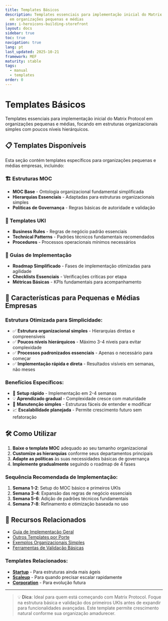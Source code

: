 ```yaml
---
title: Templates Básicos
description: Templates essenciais para implementação inicial do Matrix Protocol
  em organizações pequenas e médias
icon: i-heroicons-building-storefront
layout: docs
sidebar: true
toc: true
navigation: true
lang: pt
last_updated: 2025-10-21
framework: MEF
maturity: stable
tags:
  - manual
  - templates
order: 0
---
```

# Templates Básicos

Templates essenciais para implementação inicial do Matrix Protocol em organizações pequenas e médias, focando em estruturas organizacionais simples com poucos níveis hierárquicos.

## 📋 Templates Disponíveis

Esta seção contém templates específicos para organizações pequenas e médias empresas, incluindo:

### 🏗️ Estruturas MOC
- **MOC Base** - Ontologia organizacional fundamental simplificada
- **Hierarquias Essenciais** - Adaptadas para estruturas organizacionais simples
- **Políticas de Governança** - Regras básicas de autoridade e validação

### 📝 Templates UKI
- **Business Rules** - Regras de negócio padrão essenciais
- **Technical Patterns** - Padrões técnicos fundamentais recomendados  
- **Procedures** - Processos operacionais mínimos necessários

### 🚀 Guias de Implementação
- **Roadmap Simplificado** - Fases de implementação otimizadas para agilidade
- **Checklists Essenciais** - Verificações críticas por etapa
- **Métricas Básicas** - KPIs fundamentais para acompanhamento

## 🎯 Características para Pequenas e Médias Empresas

### Estrutura Otimizada para Simplicidade:
- ✅ **Estrutura organizacional simples** - Hierarquias diretas e compreensíveis
- ✅ **Poucos níveis hierárquicos** - Máximo 3-4 níveis para evitar complexidade
- ✅ **Processos padronizados essenciais** - Apenas o necessário para começar
- ✅ **Implementação rápida e direta** - Resultados visíveis em semanas, não meses

### Benefícios Específicos:
- 🚀 **Setup rápido** - Implementação em 2-4 semanas
- 💡 **Aprendizado gradual** - Complexidade cresce com maturidade
- 🔧 **Manutenção simples** - Estruturas fáceis de entender e modificar
- 📈 **Escalabilidade planejada** - Permite crescimento futuro sem refatoração

## 🛠️ Como Utilizar

1. **Baixe o template MOC** adequado ao seu tamanho organizacional
2. **Customize as hierarquias** conforme seus departamentos principais
3. **Adapte as políticas** às suas necessidades básicas de governança
4. **Implemente gradualmente** seguindo o roadmap de 4 fases

### Sequência Recomendada de Implementação:
1. **Semana 1-2**: Setup do MOC básico e primeiros UKIs
2. **Semana 3-4**: Expansão das regras de negócio essenciais
3. **Semana 5-6**: Adição de padrões técnicos fundamentais
4. **Semana 7-8**: Refinamento e otimização baseada no uso

## 📖 Recursos Relacionados

- [Guia de Implementação Geral](../../index.md)
- [Outros Templates por Porte](../index.md)
- [Exemplos Organizacionais Simples](../../../examples)
- [Ferramentas de Validação Básicas](../../tools)

### Templates Relacionados:
- **[Startup](../startup)** - Para estruturas ainda mais ágeis
- **[Scaleup](../scaleup)** - Para quando precisar escalar rapidamente
- **[Corporation](../corporation)** - Para evolução futura

---

> 💡 **Dica**: Ideal para quem está começando com Matrix Protocol. Foque na estrutura básica e validação dos primeiros UKIs antes de expandir para funcionalidades avançadas. Este template permite crescimento natural conforme sua organização amadurecer.